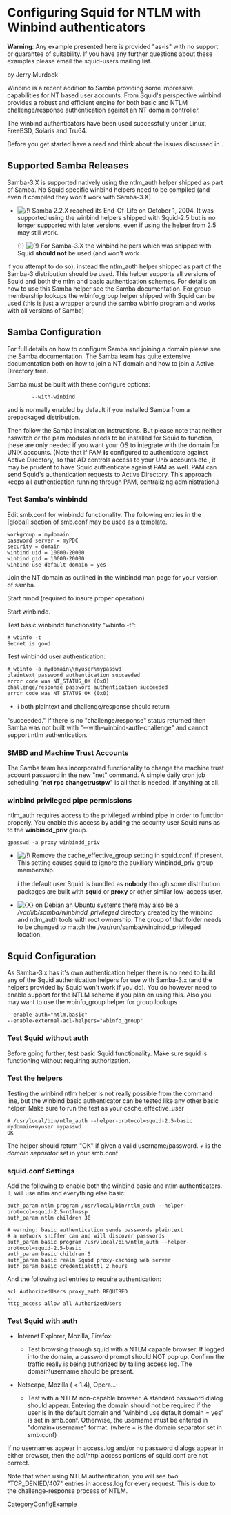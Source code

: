 # Configuring Squid for NTLM with Winbind authenticators

**Warning**: Any example presented here is provided "as-is" with no
support or guarantee of suitability. If you have any further questions
about these examples please email the squid-users mailing list.

by Jerry Murdock

Winbind is a recent addition to Samba providing some impressive
capabilities for NT based user accounts. From Squid's perspective
winbind provides a robust and efficient engine for both basic and NTLM
challenge/response authentication against an NT domain controller.

The winbind authenticators have been used successfully under Linux,
FreeBSD, Solaris and Tru64.

Before you get started have a read and think about the issues discussed
in
[](http://blogs.technet.com/b/authentication/archive/2006/04/07/ntlm-s-time-has-passed.aspx).

## Supported Samba Releases

Samba-3.X is supported natively using the ntlm\_auth helper shipped as
part of Samba. No Squid specific winbind helpers need to be compiled
(and even if compiled they won't work with Samba-3.X).

  - ![/\!\\](https://wiki.squid-cache.org/wiki/squidtheme/img/alert.png)
    Samba 2.2.X reached its End-Of-Life on October 1, 2004. It was
    supported using the winbind helpers shipped with Squid-2.5 but is no
    longer supported with later versions, even if using the helper from
    2.5 may still work.
    
    {\!}
    ![(\!)](https://wiki.squid-cache.org/wiki/squidtheme/img/idea.png)
    For Samba-3.X the winbind helpers which was shipped with Squid
    **should not** be used (and won't work

if you attempt to do so), instead the ntlm\_auth helper shipped as part
of the Samba-3 distribution should be used. This helper supports all
versions of Squid and both the ntlm and basic authentication schemes.
For details on how to use this Samba helper see the Samba documentation.
For group membership lookups the wbinfo\_group helper shipped with Squid
can be used (this is just a wrapper around the samba wbinfo program and
works with all versions of Samba)

## Samba Configuration

For full details on how to configure Samba and joining a domain please
see the Samba documentation. The Samba team has quite extensive
documentation both on how to join a NT domain and how to join a Active
Directory tree.

Samba must be built with these configure options:

``` 
        --with-winbind
```

and is normally enabled by default if you installed Samba from a
prepackaged distribution.

Then follow the Samba installation instructions. But please note that
neither nsswitch or the pam modules needs to be installed for Squid to
function, these are only needed if you want your OS to integrate with
the domain for UNIX accounts. (Note that if PAM **is** configured to
authenticate against Active Directory, so that AD controls access to
your Unix accounts etc., it may be prudent to have Squid authenticate
against PAM as well. PAM can send Squid's authentication requests to
Active Directory. This approach keeps all authentication running through
PAM, centralizing administration.)

### Test Samba's winbindd

Edit smb.conf for winbindd functionality. The following entries in the
\[global\] section of smb.conf may be used as a template.

    workgroup = mydomain
    password server = myPDC
    security = domain
    winbind uid = 10000-20000
    winbind gid = 10000-20000
    winbind use default domain = yes

Join the NT domain as outlined in the winbindd man page for your version
of samba.

Start nmbd (required to insure proper operation).

Start winbindd.

Test basic winbindd functionality "wbinfo -t":

    # wbinfo -t
    Secret is good

Test winbindd user authentication:

    # wbinfo -a mydomain\\myuser%mypasswd
    plaintext password authentication succeeded
    error code was NT_STATUS_OK (0x0)
    challenge/response password authentication succeeded
    error code was NT_STATUS_OK (0x0)

  - ℹ️
    both plaintext and challenge/response should return

"succeeded." If there is no "challenge/response" status returned then
Samba was not built with "--with-winbind-auth-challenge" and cannot
support ntlm authentication.

### SMBD and Machine Trust Accounts

The Samba team has incorporated functionality to change the machine
trust account password in the new "net" command. A simple daily cron job
scheduling "**net rpc changetrustpw**" is all that is needed, if
anything at all.

### winbind privileged pipe permissions

ntlm\_auth requires access to the privileged winbind pipe in order to
function properly. You enable this access by adding the security user
Squid runs as to the **winbindd\_priv** group.

    gpasswd -a proxy winbindd_priv

  - ![/\!\\](https://wiki.squid-cache.org/wiki/squidtheme/img/alert.png)
    Remove the cache\_effective\_group setting in squid.conf, if
    present. This setting causes squid to ignore the auxiliary
    winbindd\_priv group membership.
    
    ℹ️
    the default user Squid is bundled as **nobody** though some
    distribution packages are built with **squid** or **proxy** or other
    similar low-access user.

  - ![{X}](https://wiki.squid-cache.org/wiki/squidtheme/img/icon-error.png)
    on Debian an Ubuntu systems there may also be a
    */var/lib/samba/winbindd\_privileged* directory created by the
    winbind and ntlm\_auth tools with root ownership. The group of that
    folder needs to be changed to match the
    /var/run/samba/winbindd\_privileged location.

## Squid Configuration

As Samba-3.x has it's own authentication helper there is no need to
build any of the Squid authentication helpers for use with Samba-3.x
(and the helpers provided by Squid won't work if you do). You do however
need to enable support for the NTLM scheme if you plan on using this.
Also you may want to use the wbinfo\_group helper for group lookups

    --enable-auth="ntlm,basic"
    --enable-external-acl-helpers="wbinfo_group"

### Test Squid without auth

Before going further, test basic Squid functionality. Make sure squid is
functioning without requiring authorization.

### Test the helpers

Testing the winbind ntlm helper is not really possible from the command
line, but the winbind basic authenticator can be tested like any other
basic helper. Make sure to run the test as your cache\_effective\_user

    # /usr/local/bin/ntlm_auth --helper-protocol=squid-2.5-basic
    mydomain+myuser mypasswd
    OK

The helper should return "OK" if given a valid username/password. *+* is
the *domain separator* set in your smb.conf

### squid.conf Settings

Add the following to enable both the winbind basic and ntlm
authenticators. IE will use ntlm and everything else basic:

    auth_param ntlm program /usr/local/bin/ntlm_auth --helper-protocol=squid-2.5-ntlmssp
    auth_param ntlm children 30
    
    # warning: basic authentication sends passwords plaintext
    # a network sniffer can and will discover passwords
    auth_param basic program /usr/local/bin/ntlm_auth --helper-protocol=squid-2.5-basic
    auth_param basic children 5
    auth_param basic realm Squid proxy-caching web server
    auth_param basic credentialsttl 2 hours

And the following acl entries to require authentication:

    acl AuthorizedUsers proxy_auth REQUIRED
    ..
    http_access allow all AuthorizedUsers

### Test Squid with auth

  - Internet Explorer, Mozilla, Firefox:
    
      - Test browsing through squid with a NTLM capable browser. If
        logged into the domain, a password prompt should NOT pop up.
        Confirm the traffic really is being authorized by tailing
        access.log. The domain\\username should be present.

  - Netscape, Mozilla ( \< 1.4), Opera...:
    
      - Test with a NTLM non-capable browser. A standard password dialog
        should appear. Entering the domain should not be required if the
        user is in the default domain and "winbind use default domain =
        yes" is set in smb.conf. Otherwise, the username must be entered
        in "domain+username" format. (where + is the domain separator
        set in smb.conf)

If no usernames appear in access.log and/or no password dialogs appear
in either browser, then the acl/http\_access portions of squid.conf are
not correct.

Note that when using NTLM authentication, you will see two
"TCP\_DENIED/407" entries in access.log for every request. This is due
to the challenge-response process of NTLM.

[CategoryConfigExample](/CategoryConfigExample)
